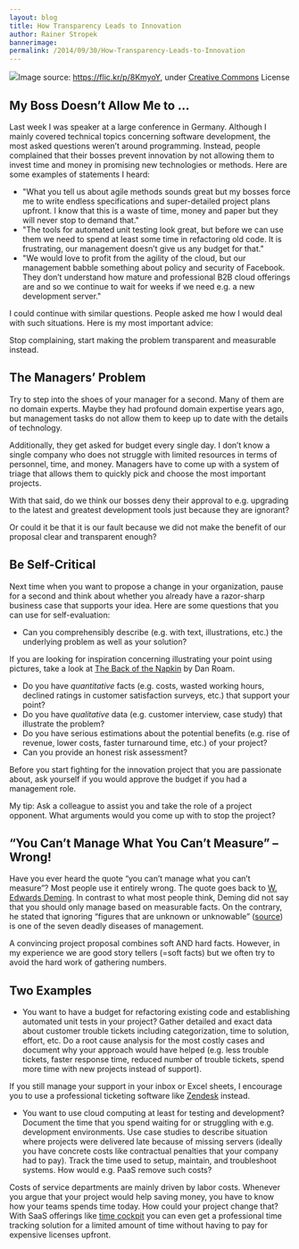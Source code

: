 ```yaml
---
layout: blog
title: How Transparency Leads to Innovation
author: Rainer Stropek
bannerimage: 
permalink: /2014/09/30/How-Transparency-Leads-to-Innovation
---
```


<div class="imageCaption" xmlns="http://www.w3.org/1999/xhtml">
  <img src="{{site.baseurl}}images/blog/2014/09/5085117924_77730c084d_o.jpg" />Image source: <a href="https://flic.kr/p/8KmyoY" target="_blank">https://flic.kr/p/8KmyoY</a>, under <a href="https://creativecommons.org/licenses/by-nc-nd/2.0/" target="_blank">Creative Commons</a> License</div><h2 xmlns="http://www.w3.org/1999/xhtml">My Boss Doesn’t Allow Me to …</h2><p xmlns="http://www.w3.org/1999/xhtml">Last week I was speaker at a large conference in Germany. Although I mainly covered technical topics concerning software development, the most asked questions weren’t around programming. Instead, people complained that their bosses prevent innovation by not allowing them to invest time and money in promising new technologies or methods. Here are some examples of statements I heard:</p><ul xmlns="http://www.w3.org/1999/xhtml">
  <li>"What you tell us about agile methods sounds great but my bosses force me to write endless specifications and super-detailed project plans upfront. I know that this is a waste of time, money and paper but they will never stop to demand that."</li>
  <li>"The tools for automated unit testing look great, but before we can use them we need to spend at least some time in refactoring old code. It is frustrating, our management doesn’t give us any budget for that."</li>
  <li>"We would love to profit from the agility of the cloud, but our management babble something about policy and security of Facebook. They don’t understand how mature and professional B2B cloud offerings are and so we continue to wait for weeks if we need e.g. a new development server."</li>
</ul><p xmlns="http://www.w3.org/1999/xhtml">I could continue with similar questions. People asked me how I would deal with such situations. Here is my most important advice:</p><p class="showcase" xmlns="http://www.w3.org/1999/xhtml">Stop complaining, start making the problem transparent and measurable instead.</p><h2 xmlns="http://www.w3.org/1999/xhtml">The Managers’ Problem</h2><p xmlns="http://www.w3.org/1999/xhtml">Try to step into the shoes of your manager for a second. Many of them are no domain experts. Maybe they had profound domain expertise years ago, but management tasks do not allow them to keep up to date with the details of technology.</p><p xmlns="http://www.w3.org/1999/xhtml">Additionally, they get asked for budget every single day. I don’t know a single company who does not struggle with limited resources in terms of personnel, time, and money. Managers have to come up with a system of triage that allows them to quickly pick and choose the most important projects.</p><p xmlns="http://www.w3.org/1999/xhtml">With that said, do we think our bosses deny their approval to e.g. upgrading to the latest and greatest development tools just because they are ignorant?</p><p class="showcase" xmlns="http://www.w3.org/1999/xhtml">Or could it be that it is our fault because we did not make the benefit of our proposal clear and transparent enough?</p><h2 xmlns="http://www.w3.org/1999/xhtml">Be Self-Critical</h2><p xmlns="http://www.w3.org/1999/xhtml">Next time when you want to propose a change in your organization, pause for a second and think about whether you already have a razor-sharp business case that supports your idea. Here are some questions that you can use for self-evaluation:</p><ul xmlns="http://www.w3.org/1999/xhtml">
  <li>Can you comprehensibly describe (e.g. with text, illustrations, etc.) the underlying problem as well as your solution?</li>
</ul><p class="showcase" xmlns="http://www.w3.org/1999/xhtml">If you are looking for inspiration concerning illustrating your point using pictures, take a look at <a href="http://www.amazon.de/gp/product/1591843065/ref=as_li_tl?ie=UTF8&amp;camp=1638&amp;creative=19454&amp;creativeASIN=1591843065&amp;linkCode=as2&amp;tag=timecockpit-21&amp;linkId=GV7I5ECS65MTXBDO" target="_blank">The Back of the Napkin</a> by Dan Roam.</p><ul xmlns="http://www.w3.org/1999/xhtml">
  <li>Do you have <em>quantitative</em> facts (e.g. costs, wasted working hours, declined ratings in customer satisfaction surveys, etc.) that support your point?</li>
  <li>Do you have <em>qualitative</em> data (e.g. customer interview, case study) that illustrate the problem?</li>
  <li>Do you have serious estimations about the potential benefits (e.g. rise of revenue, lower costs, faster turnaround time, etc.) of your project?</li>
  <li>Can you provide an honest risk assessment?</li>
</ul><p xmlns="http://www.w3.org/1999/xhtml">Before you start fighting for the innovation project that you are passionate about, ask yourself if you would approve the budget if you had a management role.</p><p class="showcase" xmlns="http://www.w3.org/1999/xhtml">My tip: Ask a colleague to assist you and take the role of a project opponent. What arguments would you come up with to stop the project?</p><h2 xmlns="http://www.w3.org/1999/xhtml">“You Can’t Manage What You Can’t Measure” – Wrong!</h2><p xmlns="http://www.w3.org/1999/xhtml">Have you ever heard the quote “you can’t manage what you can’t measure”? Most people use it entirely wrong. The quote goes back to <a href="http://en.wikipedia.org/wiki/W._Edwards_Deming" target="_blank">W. Edwards Deming</a>. In contrast to what most people think, Deming did not say that you should only manage based on measurable facts. On the contrary, he stated that ignoring “figures that are unknown or unknowable” (<a href="https://www.deming.org/theman/theories/deadlydiseases" target="_blank">source</a>) is one of the seven deadly diseases of management.</p><p class="showcase" xmlns="http://www.w3.org/1999/xhtml">A convincing project proposal combines soft AND hard facts. However, in my experience we are good story tellers (=soft facts) but we often try to avoid the hard work of gathering numbers.</p><h2 xmlns="http://www.w3.org/1999/xhtml">Two Examples</h2><ul xmlns="http://www.w3.org/1999/xhtml">
  <li>You want to have a budget for refactoring existing code and establishing automated unit tests in your project? Gather detailed and exact data about customer trouble tickets including categorization, time to solution, effort, etc. Do a root cause analysis for the most costly cases and document why your approach would have helped (e.g. less trouble tickets, faster response time, reduced number of trouble tickets, spend more time with new projects instead of support).</li>
</ul><p class="showcase" xmlns="http://www.w3.org/1999/xhtml">If you still manage your support in your inbox or Excel sheets, I encourage you to use a professional ticketing software like <a href="https://www.zendesk.com/" target="_blank">Zendesk</a> instead.</p><ul xmlns="http://www.w3.org/1999/xhtml">
  <li>You want to use cloud computing at least for testing and development? Document the time that you spend waiting for or struggling with e.g. development environments. Use case studies to describe situation where projects were delivered late because of missing servers (ideally you have concrete costs like contractual penalties that your company had to pay). Track the time used to setup, maintain, and troubleshoot systems. How would e.g. PaaS remove such costs?</li>
</ul><p class="showcase" xmlns="http://www.w3.org/1999/xhtml">Costs of service departments are mainly driven by labor costs. Whenever you argue that your project would help saving money, you have to know how your teams spends time today. How could your project change that? With SaaS offerings like <a href="http://www.timecockpit.com/">time cockpit</a> you can even get a professional time tracking solution for a limited amount of time without having to pay for expensive licenses upfront.</p>